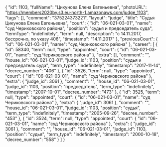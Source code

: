 {
    "id": 1103,
    "fullName": "Цикунова Елена Евгеньевна",
    "photoURL": "https://members2020by.s3.eu-north-1.amazonaws.com/judge_1103",
    "tags": [],
    "comment": "375224373221",
    "layout": "judge",
    "title": "Судья Цикунова Елена Евгеньевна",
    "court": {
        "id": "06-021-03-01",
        "name": "суд Чериковского района",
        "position": "судья и председатель суда",
        "termType": "indefinitely",
        "term": null,
        "description": "c 14.11.2017, бессрочно, по указу 406",
        "timestamp": "14.11.2017"
    },
    "previousCourt": {
        "id": "06-021-03-01",
        "name": "суд Чериковского района"
    },
    "career": [
        {
            "id": 58340,
            "term": null,
            "type": "appointed",
            "court": {
                "id": "06-021-03-01",
                "name": "суд Чериковского района"
            },
            "extra": [],
            "comment": "",
            "house_id": "06-021-03-01",
            "judge_id": 1103,
            "position": "судья и председатель суда",
            "term_type": "indefinitely",
            "timestamp": "2017-11-14",
            "decree_number": "406"
        },
        {
            "id": 3526,
            "term": null,
            "type": "appointed",
            "court": {
                "id": "06-021-03-01",
                "name": "суд Чериковского района"
            },
            "extra": {
                "judge_id": 3061
            },
            "comment": "",
            "house_id": "06-021-03-01",
            "judge_id": 1103,
            "position": "председатель",
            "term_type": "indefinitely",
            "timestamp": "2007-10-01",
            "decree_number": "473"
        },
        {
            "id": 3525,
            "term": null,
            "type": "appointed",
            "court": {
                "id": "06-021-03-01",
                "name": "суд Чериковского района"
            },
            "extra": {
                "judge_id": 3061
            },
            "comment": "",
            "house_id": "06-021-03-01",
            "judge_id": 1103,
            "position": "судья",
            "term_type": "indefinitely",
            "timestamp": "2005-09-26",
            "decree_number": "453"
        },
        {
            "id": 3524,
            "term": null,
            "type": "appointed",
            "court": {
                "id": "06-021-03-01",
                "name": "суд Чериковского района"
            },
            "extra": {
                "judge_id": 3061
            },
            "comment": "",
            "house_id": "06-021-03-01",
            "judge_id": 1103,
            "position": "судья",
            "term_type": "indefinitely",
            "timestamp": "2000-10-18",
            "decree_number": "558"
        }
    ]
}